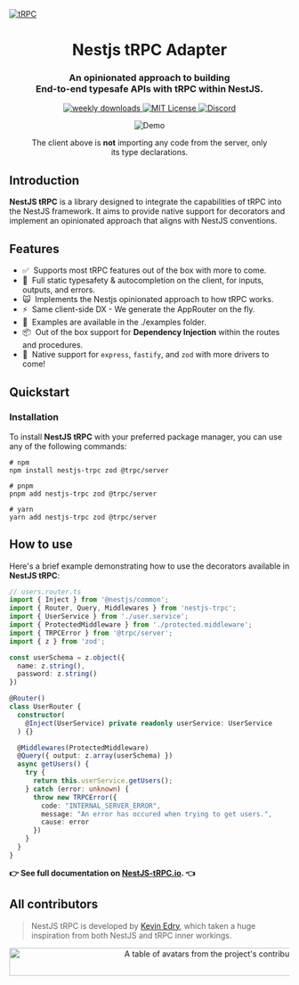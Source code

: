 <a href="https://nestjs-trpc.io/" target="_blank" rel="noopener">
  <picture>
    <source media="(prefers-color-scheme: dark)" srcset="https://i.imgur.com/JvsOXCg.png" />
    <img alt="tRPC" src="https://i.imgur.com/JvsOXCg.png" />
  </picture>
</a>

<div align="center">
  <h1>Nestjs tRPC Adapter</h1>
  <h3>An opinionated approach to building<br />End-to-end typesafe APIs with tRPC within NestJS.</h3>
  <a href="https://npmcharts.com/compare/nestjs-trpc?interval=30">
    <img alt="weekly downloads" src="https://img.shields.io/npm/dm/nestjs-trpc.svg">
  </a>
  <a href="https://github.com/KevinEdry/nestjs-trpc/blob/main/LICENSE">
    <img alt="MIT License" src="https://img.shields.io/github/license/KevinEdry/nestjs-trpc" />
  </a>
  <a href="https://discord.gg/trpc-867764511159091230">
    <img alt="Discord" src="https://img.shields.io/discord/867764511159091230?color=7389D8&label&logo=discord&logoColor=ffffff" />
  </a>
  <br />
  <figure>
    <img src="https://i.imgur.com/bttfbmF.gif" alt="Demo" />
    <figcaption>
      <p align="center">
        The client above is <strong>not</strong> importing any code from the server, only its type declarations.
      </p>
    </figcaption>
  </figure>
</div>

## Introduction

**NestJS tRPC** is a library designed to integrate the capabilities of tRPC into the NestJS framework. It aims to provide native support for decorators and implement an opinionated approach that aligns with NestJS conventions.

## Features

- ✅&nbsp; Supports most tRPC features out of the box with more to come.
- 🧙‍&nbsp; Full static typesafety & autocompletion on the client, for inputs, outputs, and errors.
- 🙀&nbsp; Implements the Nestjs opinionated approach to how tRPC works.
- ⚡️&nbsp; Same client-side DX - We generate the AppRouter on the fly.
- 🔋&nbsp; Examples are available in the ./examples folder.
- 📦&nbsp; Out of the box support for **Dependency Injection** within the routes and procedures.
- 👀&nbsp; Native support for `express`, `fastify`, and `zod` with more drivers to come!

## Quickstart

### Installation

To install **NestJS tRPC** with your preferred package manager, you can use any of the following commands:

```shell
# npm
npm install nestjs-trpc zod @trpc/server

# pnpm
pnpm add nestjs-trpc zod @trpc/server

# yarn
yarn add nestjs-trpc zod @trpc/server
```

## How to use

Here's a brief example demonstrating how to use the decorators available in **NestJS tRPC**:

```typescript
// users.router.ts
import { Inject } from '@nestjs/common';
import { Router, Query, Middlewares } from 'nestjs-trpc';
import { UserService } from './user.service';
import { ProtectedMiddleware } from './protected.middleware';
import { TRPCError } from '@trpc/server';
import { z } from 'zod';

const userSchema = z.object({
  name: z.string(),
  password: z.string()
})

@Router()
class UserRouter {
  constructor(
    @Inject(UserService) private readonly userService: UserService
  ) {}

  @Middlewares(ProtectedMiddleware)
  @Query({ output: z.array(userSchema) })
  async getUsers() {
    try {
      return this.userService.getUsers();
    } catch (error: unknown) {
      throw new TRPCError({
        code: "INTERNAL_SERVER_ERROR",
        message: "An error has occured when trying to get users.",
        cause: error
      })
    }
  }
}
```

**👉 See full documentation on [NestJS-tRPC.io](https://nestjs-trpc.io/docs). 👈**

## All contributors

> NestJS tRPC is developed by [Kevin Edry](https://twitter.com/KevinEdry), which taken a huge inspiration from both NestJS and tRPC inner workings.

<a href="https://github.com/KevinEdry/nestjs-trpc/graphs/contributors">
  <p align="center">
    <img width="720" height="50" src="https://contrib.rocks/image?repo=kevinedry/nestjs-trpc" alt="A table of avatars from the project's contributors" />
  </p>
</a>
